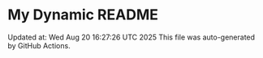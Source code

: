# My Dynamic README
Updated at: Wed Aug 20 16:27:26 UTC 2025
This file was auto-generated by GitHub Actions.
